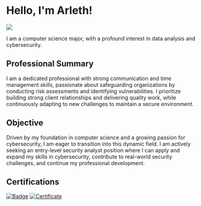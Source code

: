 # Hello, I'm Arleth!
<a href="https://www.linkedin.com/in/arleth-b-560543242/"><img src="https://img.shields.io/badge/-LinkedIn-0072b1?&style=for-the-badge&logo=linkedin&logoColor=white" /></a>

I am a computer science major, with a profound interest in data analysis and cybersecurity. 

## Professional Summary

I am a dedicated professional with strong communication and time management skills, passionate about safeguarding organizations by conducting risk assessments and identifying vulnerabilities. I prioritize building strong client relationships and delivering quality work, while continuously adapting to new challenges to maintain a secure environment.

## Objective

Driven by my foundation in computer science and a growing passion for cybersecurity, I am eager to transition into this dynamic field. I am actively seeking an entry-level security analyst position where I can apply and expand my skills in cybersecurity, contribute to real-world security challenges, and continue my professional development.

## Certifications
[![Badge](https://img.shields.io/badge/Cisco-Badge-blue?style=for-the-badge)](https://www.credly.com/badges/533f33c5-0d41-4a78-97f4-6f5febe1ca12/public_url)
[![Certificate](https://img.shields.io/badge/Google-Certificate-blue?style=for-the-badge)](https://coursera.org/share/39d7759507827af7bf4651e4b0a286fd)

